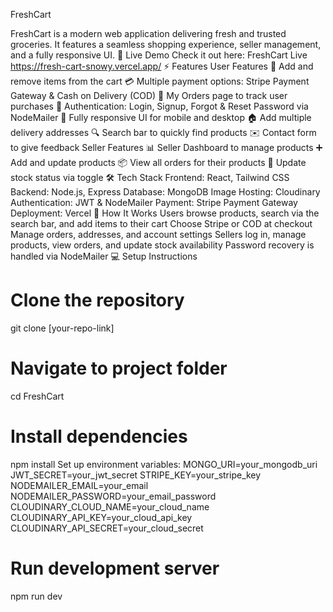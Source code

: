 FreshCart


FreshCart is a modern web application delivering fresh and trusted groceries. It features a seamless shopping experience, seller management, and a fully responsive UI.
🌟 Live Demo
Check it out here: FreshCart Live https://fresh-cart-snowy.vercel.app/
⚡ Features
User Features
🛒 Add and remove items from the cart
💳 Multiple payment options: Stripe Payment Gateway & Cash on Delivery (COD)
📄 My Orders page to track user purchases
🔑 Authentication: Login, Signup, Forgot & Reset Password via NodeMailer
📱 Fully responsive UI for mobile and desktop
🏠 Add multiple delivery addresses
🔍 Search bar to quickly find products
✉️ Contact form to give feedback
Seller Features
📊 Seller Dashboard to manage products
➕ Add and update products
📦 View all orders for their products
🔄 Update stock status via toggle
🛠 Tech Stack
Frontend: React, Tailwind CSS
Backend: Node.js, Express
Database: MongoDB
Image Hosting: Cloudinary
Authentication: JWT & NodeMailer
Payment: Stripe Payment Gateway
Deployment: Vercel
🚀 How It Works
Users browse products, search via the search bar, and add items to their cart
Choose Stripe or COD at checkout
Manage orders, addresses, and account settings
Sellers log in, manage products, view orders, and update stock availability
Password recovery is handled via NodeMailer
💻 Setup Instructions
# Clone the repository
git clone [your-repo-link]

# Navigate to project folder
cd FreshCart

# Install dependencies
npm install
Set up environment variables:
MONGO_URI=your_mongodb_uri
JWT_SECRET=your_jwt_secret
STRIPE_KEY=your_stripe_key
NODEMAILER_EMAIL=your_email
NODEMAILER_PASSWORD=your_email_password
CLOUDINARY_CLOUD_NAME=your_cloud_name
CLOUDINARY_API_KEY=your_cloud_api_key
CLOUDINARY_API_SECRET=your_cloud_secret
# Run development server
npm run dev
